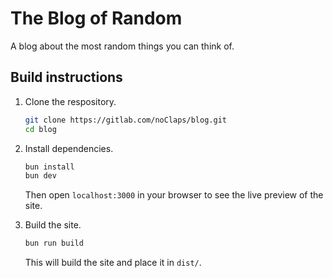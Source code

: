 # The Blog of Random

A blog about the most random things you can think of.

## Build instructions

1.  Clone the respository.

    ```sh
    git clone https://gitlab.com/noClaps/blog.git
    cd blog
    ```

2.  Install dependencies.

    ```sh
    bun install
    bun dev
    ```

    Then open `localhost:3000` in your browser to see the live preview of the site.

3.  Build the site.

    ```sh
    bun run build
    ```

    This will build the site and place it in `dist/`.
